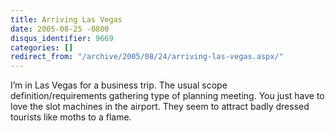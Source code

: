 ```yaml
---
title: Arriving Las Vegas
date: 2005-08-25 -0800
disqus_identifier: 9669
categories: []
redirect_from: "/archive/2005/08/24/arriving-las-vegas.aspx/"
---
```


I’m in Las Vegas for a business trip. The usual scope
definition/requirements gathering type of planning meeting. You just
have to love the slot machines in the airport. They seem to attract
badly dressed tourists like moths to a flame.

